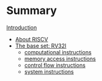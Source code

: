 # Summary

[Introduction](README.md)

- [About RISCV](theory.md)
- [The base set: RV32I](rv32i.md)
  + [computational instructions](rv32i/computational.md)
  + [memory access instructions]()
  + [control flow instructions]()
  + [system instructions]()
